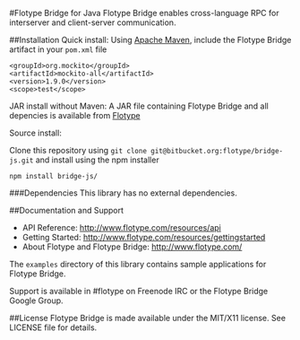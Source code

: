 #Flotype Bridge for Java
Flotype Bridge enables cross-language RPC for interserver and client-server communication.

##Installation
Quick install: Using [Apache Maven](http://maven.apache.org/), include the Flotype Bridge artifact in your `pom.xml` file

    <groupId>org.mockito</groupId>
    <artifactId>mockito-all</artifactId>
    <version>1.9.0</version>
    <scope>test</scope>

JAR install without Maven: A JAR file containing Flotype Bridge and all
depencies is available from
[Flotype](http://cloud.flotype.com/bridge.jar)


Source install: 

Clone this repository using `git clone git@bitbucket.org:flotype/bridge-js.git` and install using the npm installer

    npm install bridge-js/

###Dependencies
This library has no external dependencies.

##Documentation and Support
* API Reference: http://www.flotype.com/resources/api
* Getting Started: http://www.flotype.com/resources/gettingstarted
* About Flotype and Flotype Bridge: http://www.flotype.com/

The `examples` directory of this library contains sample applications for Flotype Bridge.

Support is available in #flotype on Freenode IRC or the Flotype Bridge Google Group.


##License
Flotype Bridge is made available under the MIT/X11 license. See LICENSE file for details.


